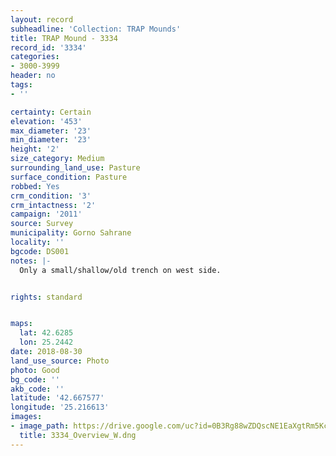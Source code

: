 ```yaml
---
layout: record
subheadline: 'Collection: TRAP Mounds'
title: TRAP Mound - 3334
record_id: '3334'
categories:
- 3000-3999
header: no
tags:
- ''

certainty: Certain
elevation: '453'
max_diameter: '23'
min_diameter: '23'
height: '2'
size_category: Medium
surrounding_land_use: Pasture
surface_condition: Pasture
robbed: Yes
crm_condition: '3'
crm_intactness: '2'
campaign: '2011'
source: Survey
municipality: Gorno Sahrane
locality: ''
bgcode: DS001
notes: |-
  Only a small/shallow/old trench on west side.


rights: standard


maps:
  lat: 42.6285
  lon: 25.2442
date: 2018-08-30
land_use_source: Photo
photo: Good
bg_code: ''
akb_code: ''
latitude: '42.667577'
longitude: '25.216613'
images:
- image_path: https://drive.google.com/uc?id=0B3Rg88wZDQscNE1EaXgtRm5Kc1U
  title: 3334_Overview_W.dng
---
```

